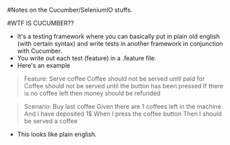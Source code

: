 #Notes on the Cucumber/SeleniumIO stuffs.

#WTF IS CUCUMBER??
- It's a testing framework where you can basically put in plain old english (with certain syntax) and write tests in another framework in conjunction with Cucumber.
- You write out each test (feature) in a .feature file.
- Here's an example
>Feature: Serve coffee
  Coffee should not be served until paid for
  Coffee should not be served until the button has been pressed
  If there is no coffee left then money should be refunded

>Scenario: Buy last coffee
  Given there are 1 coffees left in the machine
  And I have deposited 1$
  When I press the coffee button
  Then I should be served a coffee
  
- This looks like plain english.
